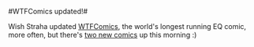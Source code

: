 #WTFComics updated!#

Wish Straha updated [WTFComics](http://www.wtfcomics.com/), the world's longest running EQ comic, more often, but there's [two new comics](http://www.wtfcomics.com/archive.html?336_335) up this morning :)

